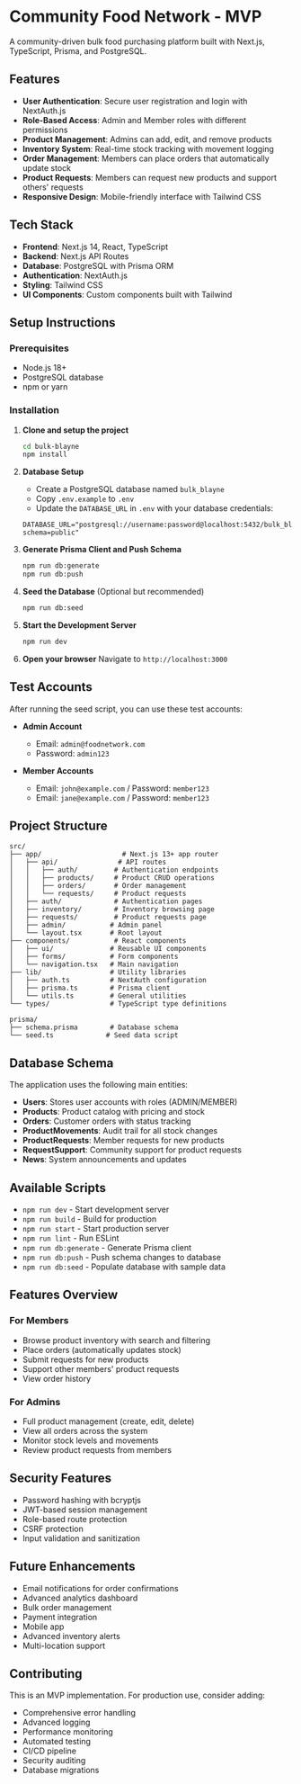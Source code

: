 # Community Food Network - MVP

A community-driven bulk food purchasing platform built with Next.js, TypeScript, Prisma, and PostgreSQL.

## Features

- **User Authentication**: Secure user registration and login with NextAuth.js
- **Role-Based Access**: Admin and Member roles with different permissions
- **Product Management**: Admins can add, edit, and remove products
- **Inventory System**: Real-time stock tracking with movement logging
- **Order Management**: Members can place orders that automatically update stock
- **Product Requests**: Members can request new products and support others' requests
- **Responsive Design**: Mobile-friendly interface with Tailwind CSS

## Tech Stack

- **Frontend**: Next.js 14, React, TypeScript
- **Backend**: Next.js API Routes
- **Database**: PostgreSQL with Prisma ORM
- **Authentication**: NextAuth.js
- **Styling**: Tailwind CSS
- **UI Components**: Custom components built with Tailwind

## Setup Instructions

### Prerequisites

- Node.js 18+ 
- PostgreSQL database
- npm or yarn

### Installation

1. **Clone and setup the project**
   ```bash
   cd bulk-blayne
   npm install
   ```

2. **Database Setup**
   - Create a PostgreSQL database named `bulk_blayne`
   - Copy `.env.example` to `.env`
   - Update the `DATABASE_URL` in `.env` with your database credentials:
   ```
   DATABASE_URL="postgresql://username:password@localhost:5432/bulk_blayne?schema=public"
   ```

3. **Generate Prisma Client and Push Schema**
   ```bash
   npm run db:generate
   npm run db:push
   ```

4. **Seed the Database** (Optional but recommended)
   ```bash
   npm run db:seed
   ```

5. **Start the Development Server**
   ```bash
   npm run dev
   ```

6. **Open your browser**
   Navigate to `http://localhost:3000`

## Test Accounts

After running the seed script, you can use these test accounts:

- **Admin Account**
  - Email: `admin@foodnetwork.com`
  - Password: `admin123`

- **Member Accounts**
  - Email: `john@example.com` / Password: `member123`
  - Email: `jane@example.com` / Password: `member123`

## Project Structure

```
src/
├── app/                    # Next.js 13+ app router
│   ├── api/               # API routes
│   │   ├── auth/         # Authentication endpoints
│   │   ├── products/     # Product CRUD operations
│   │   ├── orders/       # Order management
│   │   └── requests/     # Product requests
│   ├── auth/             # Authentication pages
│   ├── inventory/        # Inventory browsing page
│   ├── requests/         # Product requests page
│   ├── admin/           # Admin panel
│   └── layout.tsx       # Root layout
├── components/           # React components
│   ├── ui/              # Reusable UI components
│   ├── forms/           # Form components
│   └── navigation.tsx   # Main navigation
├── lib/                 # Utility libraries
│   ├── auth.ts          # NextAuth configuration
│   ├── prisma.ts        # Prisma client
│   └── utils.ts         # General utilities
└── types/               # TypeScript type definitions

prisma/
├── schema.prisma        # Database schema
└── seed.ts             # Seed data script
```

## Database Schema

The application uses the following main entities:

- **Users**: Stores user accounts with roles (ADMIN/MEMBER)
- **Products**: Product catalog with pricing and stock
- **Orders**: Customer orders with status tracking
- **ProductMovements**: Audit trail for all stock changes
- **ProductRequests**: Member requests for new products
- **RequestSupport**: Community support for product requests
- **News**: System announcements and updates

## Available Scripts

- `npm run dev` - Start development server
- `npm run build` - Build for production
- `npm run start` - Start production server
- `npm run lint` - Run ESLint
- `npm run db:generate` - Generate Prisma client
- `npm run db:push` - Push schema changes to database
- `npm run db:seed` - Populate database with sample data

## Features Overview

### For Members
- Browse product inventory with search and filtering
- Place orders (automatically updates stock)
- Submit requests for new products
- Support other members' product requests
- View order history

### For Admins
- Full product management (create, edit, delete)
- View all orders across the system
- Monitor stock levels and movements
- Review product requests from members

## Security Features

- Password hashing with bcryptjs
- JWT-based session management
- Role-based route protection
- CSRF protection
- Input validation and sanitization

## Future Enhancements

- Email notifications for order confirmations
- Advanced analytics dashboard
- Bulk order management
- Payment integration
- Mobile app
- Advanced inventory alerts
- Multi-location support

## Contributing

This is an MVP implementation. For production use, consider adding:

- Comprehensive error handling
- Advanced logging
- Performance monitoring
- Automated testing
- CI/CD pipeline
- Security auditing
- Database migrations